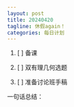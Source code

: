 ```yaml
---
layout: post
title: 20240420
tagline: 休假again！
categories: 每日计划
---
```




1. [ ] 备课

2. [ ] 双有理几何选题

3. [ ] 准备讨论班手稿

一句话总结：